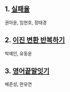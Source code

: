 ## 1. [실패율](https://school.programmers.co.kr/learn/courses/30/lessons/42889) 
권아윤, 임현호, 장태경
## 2. [이진 변환 반복하기](https://school.programmers.co.kr/learn/courses/30/lessons/70129)
박예인, 유동윤
## 3. [영어끝말잇기](https://school.programmers.co.kr/learn/courses/30/lessons/12981)
배준성, 한유연
